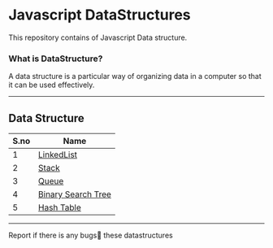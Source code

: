 # Javascript DataStructures

This repository contains of Javascript Data structure.

### What is DataStructure?

A data structure is a particular way of organizing data in a computer so that it can be used effectively.

---

## Data Structure

| S.no | Name                                           |
| ---- | ---------------------------------------------- |
| 1    | [LinkedList](./Linked%20List)                  |
| 2    | [Stack](./stack)                               |
| 3    | [Queue](./Queue)                               |
| 4    | [Binary Search Tree](./Binary%20Search%20Tree) |
| 5    | [Hash Table](./Hash%20Table)                   |

---

Report if there is any bugs🐛 these datastructures
